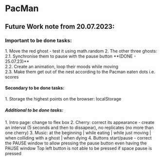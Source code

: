 # PacMan

<h2>Future Work note from 20.07.2023: </h2>

<h3>Important to be done tasks: </h3>
1. Move the red ghost - test it using math.random
2. The other three ghosts:<br />
   2.1. Synchronise them to pause with the pause button **(DONE - 25.07.23)**<br />
   2.2. Create an animation, loop their moods while moving<br />
   2.3. Make them get out of the nest according to the Pacman eaten dots i.e. scores<br />


<h4>Secondary to be done tasks: </h4>
1. Storage the highest points on the browser: localStorage

<h5>Additional to be done tasks: </h5>
1. Intro page: change to flex box 
2. Cherry: correct its appearance  - create an interval (5 seconds and then to dissapear), no replicates (no more than one cherry)
3. Music: at the beginning | while eating | while just moving | when colliding with a ghost | when dying 
4. Buttons start/pause - correct the PAUSE window to allow pressing the pause button even having the PAUSE window  Top left button is not able to be pressed if space pause is pressed
